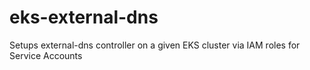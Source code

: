 # eks-external-dns
Setups external-dns controller on a given EKS cluster via IAM roles for Service Accounts
